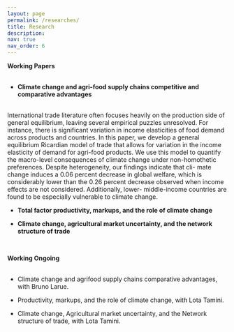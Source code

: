 ```yaml
---
layout: page
permalink: /researches/
title: Research
description: 
nav: true
nav_order: 6
---
```

<b>Working Papers</b>
<br/>
<br/>

* <b>Climate change and agri-food supply chains competitive and comparative advantages</b>
<br/>
International trade literature often focuses heavily on the production side of general equilibrium,
leaving several empirical puzzles unresolved. For instance, there is significant variation in income
elasticities of food demand across products and countries. In this paper, we develop a general
equilibrium Ricardian model of trade that allows for variation in the income elasticity of demand
for agri-food products. We use this model to quantify the macro-level consequences of climate
change under non-homothetic preferences. Despite heterogeneity, our findings indicate that cli-
mate change induces a 0.06 percent decrease in global welfare, which is considerably lower than
the 0.26 percent decrease observed when income effects are not considered. Additionally, lower-
middle-income countries are found to be especially vulnerable to climate change.

* <b>Total factor productivity, markups, and the role of climate change</b>

* <b>Climate change, agricultural market uncertainty, and the network structure of trade</b>

<br/>

<b>Working Ongoing</b>
<br/>
<br/>

* Climate change and agrifood supply chains comparative advantages, with Bruno Larue.

* Productivity, markups, and the role of climate change, with Lota Tamini.

* Climate change, Agricultural market uncertainty, and the Network structure of trade, with Lota Tamini.
